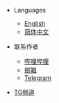 * Languages

  * [English](/)
  * [简体中文](/zh-cn/README.md)

* 联系作者
  * [哔哩哔哩](https://space.bilibili.com/625710211)
  * [邮箱](mailto:liujiayou2008@163.com)
  * [Telegram](https://t.me/limbopluschat)

* [TG频道](https://t.me/limboemuplus)